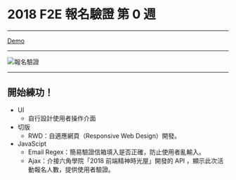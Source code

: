 # 2018 F2E 報名驗證 第 0 週

---

[Demo](https://askiebaby.github.io/f2e-0-verify/)

---

![報名驗證](https://i.imgur.com/dPIcamf.gif)

---

## 開始練功！

- UI
  - 自行設計使用者操作介面
- 切版
  - RWD：自適應網頁（Responsive Web Design）開發。
- JavaScipt
  - Email Regex：簡易驗證信箱填入是否正確，防止使用者亂輸入。
  - Ajax：介接六角學院「2018 前端精神時光屋」開發的 API ，顯示此次活動報名人數，提供使用者驗證。